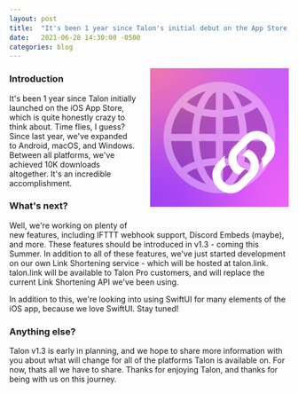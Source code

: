 ```yaml
---
layout: post
title:  "It's been 1 year since Talon's initial debut on the App Store, whats next?"
date:   2021-06-28 14:30:00 -0500
categories: blog
---
```


<img align="right" width="250" height="250" style="padding-left: 25px; padding-bottom: 25px;" src="/assets/images/TalonIcon.png">

### Introduction
It's been 1 year since Talon initially launched on the iOS App Store, which is quite honestly crazy to think about. Time flies, I guess? Since last year, we've expanded to Android, macOS, and Windows. Between all platforms, we've achieved 10K downloads altogether. It's an incredible accomplishment.

### What's next?
Well, we're working on plenty of new features, including IFTTT webhook support, Discord Embeds (maybe), and more. These features should be introduced in v1.3 - coming this Summer. In addition to all of these features, we've just started development on our own Link Shortening service - which will be hosted at talon.link. talon.link will be available to Talon Pro customers, and will replace the current Link Shortening API we've been using.

In addition to this, we're looking into using SwiftUI for many elements of the iOS app, because we love SwiftUI. Stay tuned!

### Anything else?
Talon v1.3 is early in planning, and we hope to share more information with you about what will change for all of the platforms Talon is available on. For now, thats all we have to share. Thanks for enjoying Talon, and thanks for being with us on this journey.
